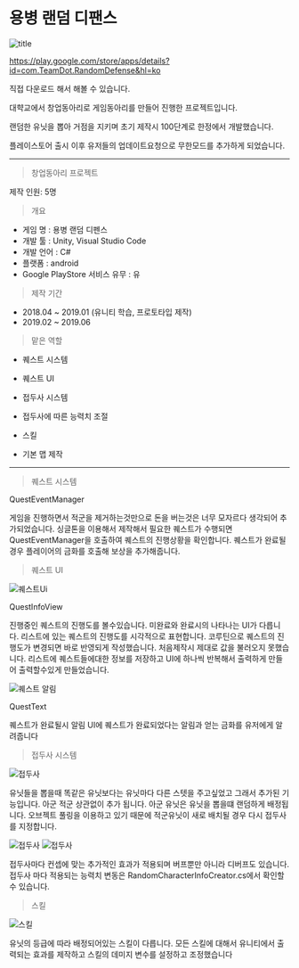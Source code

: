 # 용병 랜덤 디팬스 

![title](./Image/Title.png)

https://play.google.com/store/apps/details?id=com.TeamDot.RandomDefense&hl=ko 

직접 다운로드 해서 해볼 수 있습니다.

대햑교에서 창업동아리로 게임동아리를 만들어 진행한 프로젝트입니다.

랜덤한 유닛을 뽑아 거점을 지키며 초기 제작시 100단계로 한정에서 개발했습니다.

플레이스토어 출시 이후 유저들의 업데이트요청으로 무한모드를 추가하게 되었습니다. 

---

> 창업동아리 프로젝트

제작 인원: 5명

> 개요

- 게임 명 : 용병 랜덤 디펜스
- 개발 툴 : Unity, Visual Studio Code
- 개발 언어 : C#
- 플랫폼 : android
- Google PlayStore 서비스 유무 : 유

> 제작 기간

- 2018.04 ~ 2019.01 (유니티 학습, 프로토타입 제작)
- 2019.02 ~ 2019.06 

>맡은 역할

- 퀘스트 시스템 

- 퀘스트 UI 

- 접두사 시스템

- 접두사에 따른 능력치 조절

- 스킬 

- 기본 맵 제작

---

> 퀘스트 시스템

QuestEventManager 

게임을 진행하면서 적군을 제거하는것만으로 돈을 버는것은 너무 모자르다 생각되어 추가되었습니다.
싱글톤을 이용해서 제작해서 필요한 퀘스트가 수행되면 QuestEventManager을 호출하여 퀘스트의 진행상황을 확인합니다.
퀘스트가 완료될경우 플레이어의 금화를 호출해 보상을 추가해줍니다.

> 퀘스트 UI

![퀘스트Ui](./Image/퀘스트Ui.png)

QuestInfoView 

진행중인 퀘스트의 진행도를 볼수있습니다. 미완료와 완료시의 나타나는 UI가 다릅니다.
리스트에 있는 퀘스트의 진행도를 시각적으로 표현합니다. 코루틴으로 퀘스트의 진행도가 변경되면 바로 반영되게 작성했습니다.
처음제작시 제대로 값을 불러오지 못했습니다. 리스트에 퀘스트들에대한 정보를 저장하고 UI에 하나씩 반복해서 출력하게 만들어 출력할수있게 만들었습니다.

![퀘스트 알림](./Image/퀘스트알림.png)

QuestText

퀘스트가 완료될시 알림 UI에 퀘스트가 완료되었다는 알림과 얻는 금화를 유저에게 알려줍니다

>접두사 시스템

![접두사](./Image/접두사.png)

유닛들을 뽑을때 똑같은 유닛보다는 유닛마다 다른 스텟을 주고싶었고 그래서 추가된 기능입니다.
아군 적군 상관없이 추가 됩니다. 아군 유닛은 유닛을 뽑을떄 랜덤하게 배정됩니다.
오브젝트 풀링을 이용하고 있기 때문에 적군유닛이 새로 배치될 경우 다시 접두사를 지정합니다. 

![접두사](./Image/접두사설명.png) ![접두사](./Image/접두사설명2.png)

접두사마다 컨셉에 맞는 추가적인 효과가 적용되며 버프뿐만 아니라 디버프도 있습니다.
접두사 마다 적용되는 능력치 변동은 RandomCharacterInfoCreator.cs에서 확인할 수 있습니다.

>스킬 

![스킬](./Image/스킬.png)

유닛의 등급에 따라 배정되어있는 스킬이 다릅니다. 모든 스킬에 대해서 유니티에서 출력되는 효과를 제작하고 스킬의 데미지 변수를 설정하고 조정했습니다
